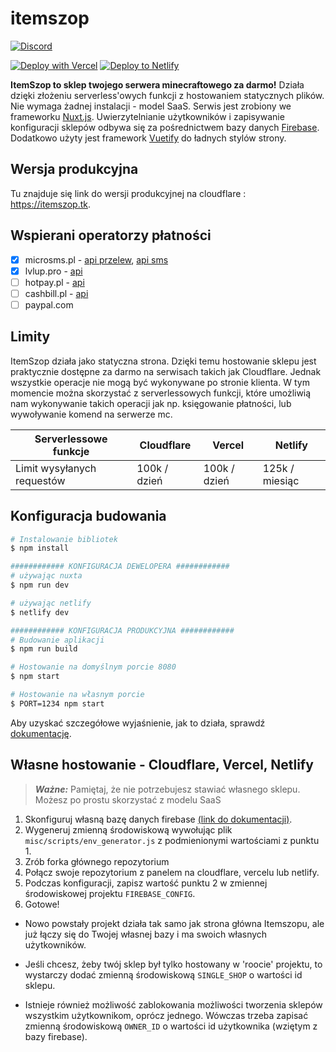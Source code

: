 # itemszop

[![Discord](https://img.shields.io/badge/discord-%237289DA.svg?style=for-the-badge&logo=discord&logoColor=white)](https://discord.com/invite/Nx28v3yAER)

[![Deploy with Vercel](https://vercel.com/button)](https://vercel.com/new/clone?repository-url=https://github.com/michaljaz/itemszop)
[![Deploy to Netlify](https://www.netlify.com/img/deploy/button.svg)](https://app.netlify.com/start/deploy?repository=https://github.com/michaljaz/itemszop)

**ItemSzop to sklep twojego serwera minecraftowego za darmo!** Działa dzięki złożeniu serverless'owych funkcji z hostowaniem statycznych plików. Nie wymaga żadnej instalacji - model SaaS. Serwis jest zrobiony we frameworku [Nuxt.js](https://nuxtjs.org/). Uwierzytelnianie użytkowników i zapisywanie konfiguracji sklepów odbywa się za pośrednictwem bazy danych [Firebase](https://firebase.google.com/). Dodatkowo użyty jest framework [Vuetify](https://vuetifyjs.com/) do ładnych stylów strony.

## Wersja produkcyjna

Tu znajduje się link do wersji produkcyjnej na cloudflare : https://itemszop.tk.

## Wspierani operatorzy płatności

- [x] microsms.pl - [api przelew](https://microsms.pl/documents/przelewy_online.pdf), [api sms](https://microsms.pl/kernel/Mails/files/dokumentacja_techniczna_mirosms.pdf)
- [x] lvlup.pro - [api](https://api.lvlup.pro/v4/redoc)
- [ ] hotpay.pl - [api](https://hotpay.pl/dokumentacja-api/)
- [ ] cashbill.pl - [api](https://www.cashbill.pl/pobierz/api/)
- [ ] paypal.com

## Limity

ItemSzop działa jako statyczna strona. Dzięki temu hostowanie sklepu jest praktycznie dostępne za darmo na serwisach takich jak Cloudflare. Jednak wszystkie operacje nie mogą być wykonywane po stronie klienta. W tym momencie można skorzystać z serverlessowych funkcji, które umożliwią nam wykonywanie takich operacji jak np. księgowanie płatności, lub wywoływanie komend na serwerze mc.

| Serverlessowe funkcje | Cloudflare | Vercel | Netlify |
| --- | --- | --- | --- |
| Limit wysyłanych requestów | 100k / dzień | 100k / dzień | 125k / miesiąc |

## Konfiguracja budowania

```bash
# Instalowanie bibliotek
$ npm install

############ KONFIGURACJA DEWELOPERA ############
# używając nuxta
$ npm run dev

# używając netlify
$ netlify dev

############ KONFIGURACJA PRODUKCYJNA ############
# Budowanie aplikacji
$ npm run build

# Hostowanie na domyślnym porcie 8080
$ npm start

# Hostowanie na własnym porcie
$ PORT=1234 npm start

```
Aby uzyskać szczegółowe wyjaśnienie, jak to działa, sprawdź [dokumentację](https://nuxtjs.org).

## Własne hostowanie - Cloudflare, Vercel, Netlify

> **_Ważne:_**  Pamiętaj, że nie potrzebujesz stawiać własnego sklepu. Możesz po prostu skorzystać z modelu SaaS

1. Skonfiguruj własną bazę danych firebase
[(link do dokumentacji)](https://github.com/michaljaz/itemszop/wiki/Utworzenie-i-konfiguracja-sklepu-z-w%C5%82asn%C4%85-baz%C4%85-Firebase).
2. Wygeneruj zmienną środowiskową wywołując plik ```misc/scripts/env_generator.js``` z podmienionymi wartościami z punktu 1.
3. Zrób forka głównego repozytorium
4. Połącz swoje repozytorium z panelem na cloudflare, vercelu lub netlify.
5. Podczas konfiguracji, zapisz wartość punktu 2 w zmiennej środowiskowej projektu ```FIREBASE_CONFIG```.
6. Gotowe!

- Nowo powstały projekt działa tak samo jak strona główna Itemszopu, ale już łączy się do Twojej własnej bazy i ma swoich własnych użytkowników.

- Jeśli chcesz, żeby twój sklep był tylko hostowany w 'roocie' projektu, to wystarczy dodać zmienną środowiskową ```SINGLE_SHOP``` o wartości id sklepu.

- Istnieje również możliwość zablokowania możliwości tworzenia sklepów wszystkim użytkownikom, oprócz jednego. Wówczas trzeba zapisać zmienną środowiskową ```OWNER_ID``` o wartości id użytkownika (wziętym z bazy firebase).
